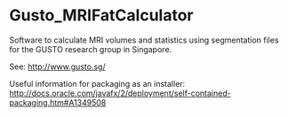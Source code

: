 # Gusto_MRIFatCalculator
Software to calculate MRI volumes and statistics using segmentation files for the GUSTO research group in Singapore.

See: http://www.gusto.sg/

Useful information for packaging as an installer: http://docs.oracle.com/javafx/2/deployment/self-contained-packaging.htm#A1349508
